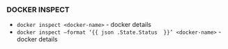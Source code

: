 ### DOCKER INSPECT
* ```docker inspect <docker-name>``` - docker details
* ```docker inspect –format ‘{{ json .State.Status  }}’ <docker-name>``` - docker details
